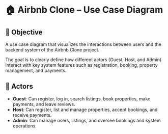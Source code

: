 # 🏠 Airbnb Clone – Use Case Diagram

## 📌 Objective
A use case diagram that visualizes the interactions between users and the backend system of the Airbnb Clone project.

The goal is to clearly define how different actors (Guest, Host, and Admin) interact with key system features such as registration, booking, property management, and payments.

## 👤 Actors
- **Guest**: Can register, log in, search listings, book properties, make payments, and leave reviews.
- **Host**: Can register, list and manage properties, accept bookings, and receive payments.
- **Admin**: Can manage users, listings, and oversee bookings and system operations.


